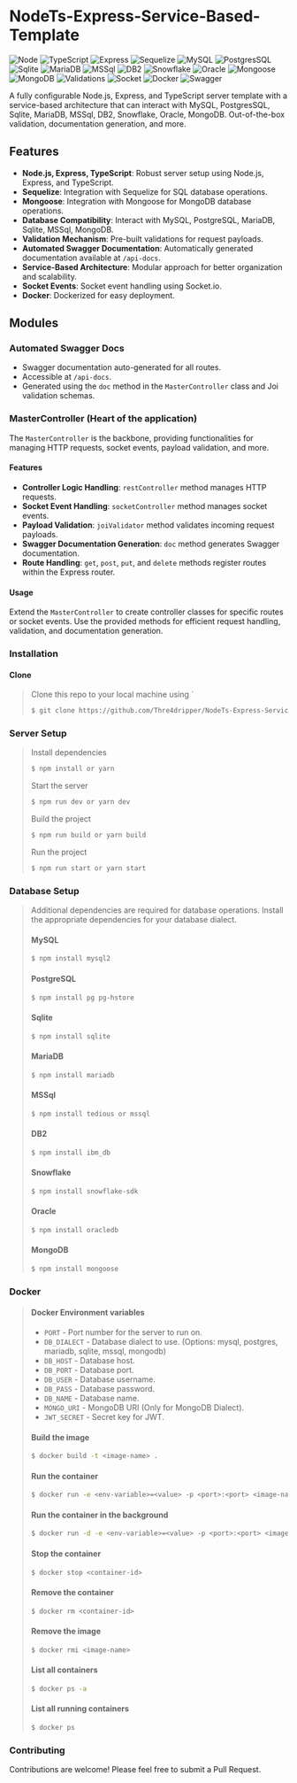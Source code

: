 # NodeTs-Express-Service-Based-Template

![Node](https://img.shields.io/badge/-Node-339933?style=flat-square&logo=Node.js&logoColor=white)
![TypeScript](https://img.shields.io/badge/-TypeScript-007ACC?style=flat-square&logo=TypeScript&logoColor=white)
![Express](https://img.shields.io/badge/-Express-000000?style=flat-square&logo=Express&logoColor=white)
![Sequelize](https://img.shields.io/badge/-Sequelize-52B0E7?style=flat-square&logo=Sequelize&logoColor=white)
![MySQL](https://img.shields.io/badge/-MySQL-4479A1?style=flat-square&logo=MySQL&logoColor=white)
![PostgresSQL](https://img.shields.io/badge/-PostgreSQL-336791?style=flat-square&logo=PostgreSQL&logoColor=white)
![Sqlite](https://img.shields.io/badge/-Sqlite-003B57?style=flat-square&logo=Sqlite&logoColor=white)
![MariaDB](https://img.shields.io/badge/-MariaDB-003545?style=flat-square&logo=MariaDB&logoColor=white)
![MSSql](https://img.shields.io/badge/-MSSql-CC2927?style=flat-square&logo=Microsoft-SQL-Server&logoColor=white)
![DB2](https://img.shields.io/badge/-DB2-CC0000?style=flat-square&logo=IBM&logoColor=white)
![Snowflake](https://img.shields.io/badge/-Snowflake-00BFFF?style=flat-square&logo=Snowflake&logoColor=white)
![Oracle](https://img.shields.io/badge/-Oracle-F80000?style=flat-square&logo=Oracle&logoColor=white)
![Mongoose](https://img.shields.io/badge/-Mongoose-880000?style=flat-square&logo=Mongoose&logoColor=white)
![MongoDB](https://img.shields.io/badge/-MongoDB-47A248?style=flat-square&logo=MongoDB&logoColor=white)
![Validations](https://img.shields.io/badge/-Validations-FF0000?style=flat-square)
![Socket](https://img.shields.io/badge/-Socket-FF6900?style=flat-square&logo=Socket.io&logoColor=white)
![Docker](https://img.shields.io/badge/-Docker-2496ED?style=flat-square&logo=Docker&logoColor=white)
![Swagger](https://img.shields.io/badge/-Swagger-85EA2D?style=flat-square&logo=Swagger&logoColor=white)

A fully configurable Node.js, Express, and TypeScript server template with a service-based architecture
that can interact with MySQL, PostgresSQL, Sqlite, MariaDB, MSSql, DB2, Snowflake, Oracle, MongoDB.
Out-of-the-box validation, documentation generation, and
more.

## Features

- **Node.js, Express, TypeScript**: Robust server setup using Node.js, Express, and TypeScript.
- **Sequelize**: Integration with Sequelize for SQL database operations.
- **Mongoose**: Integration with Mongoose for MongoDB database operations.
- **Database Compatibility**: Interact with MySQL, PostgreSQL, MariaDB, Sqlite, MSSql, MongoDB.
- **Validation Mechanism**: Pre-built validations for request payloads.
- **Automated Swagger Documentation**: Automatically generated documentation available at `/api-docs`.
- **Service-Based Architecture**: Modular approach for better organization and scalability.
- **Socket Events**: Socket event handling using Socket.io.
- **Docker**: Dockerized for easy deployment.

## Modules

### Automated Swagger Docs

- Swagger documentation auto-generated for all routes.
- Accessible at `/api-docs`.
- Generated using the `doc` method in the `MasterController` class and Joi validation schemas.

### MasterController (Heart of the application)

The `MasterController` is the backbone, providing functionalities for managing HTTP requests, socket events, payload
validation, and more.

#### Features

- **Controller Logic Handling**: `restController` method manages HTTP requests.
- **Socket Event Handling**: `socketController` method manages socket events.
- **Payload Validation**: `joiValidator` method validates incoming request payloads.
- **Swagger Documentation Generation**: `doc` method generates Swagger documentation.
- **Route Handling**: `get`, `post`, `put`, and `delete` methods register routes within the Express router.

#### Usage

Extend the `MasterController` to create controller classes for specific routes or socket events. Use the provided
methods for efficient request handling, validation, and documentation generation.

### Installation

#### Clone

> Clone this repo to your local machine using `
> ```bash
> $ git clone https://github.com/Thre4dripper/NodeTs-Express-Service-Based-Template
> ```

### Server Setup

> Install dependencies
> ```bash
> $ npm install or yarn
> ```
>
> Start the server
> ```bash
> $ npm run dev or yarn dev
> ```
>
> Build the project
> ```bash
> $ npm run build or yarn build
> ```
>
> Run the project
> ```bash
> $ npm run start or yarn start
> ```

### Database Setup

> Additional dependencies are required for database operations. Install the appropriate dependencies for your database
> dialect.
>
> #### MySQL
>
> ```bash
> $ npm install mysql2
> ```
>
> #### PostgreSQL
>
> ```bash
> $ npm install pg pg-hstore
> ```
>
> #### Sqlite
>
> ```bash
> $ npm install sqlite
> ```
>
> #### MariaDB
>
> ```bash
> $ npm install mariadb
> ```
>
> #### MSSql
>
> ```bash
> $ npm install tedious or mssql
> ```
>
> #### DB2
>
> ```bash
> $ npm install ibm_db
> ```
>
> #### Snowflake
>
> ```bash
> $ npm install snowflake-sdk
> ```
>
> #### Oracle
>
> ```bash
> $ npm install oracledb
> ```
>
> #### MongoDB
>
> ```bash
> $ npm install mongoose
> ```

### Docker

> #### Docker Environment variables
>
> - `PORT` - Port number for the server to run on.
> - `DB_DIALECT` - Database dialect to use. (Options: mysql, postgres, mariadb, sqlite, mssql, mongodb)
> - `DB_HOST` - Database host.
> - `DB_PORT` - Database port.
> - `DB_USER` - Database username.
> - `DB_PASS` - Database password.
> - `DB_NAME` - Database name.
> - `MONGO_URI` - MongoDB URI (Only for MongoDB Dialect).
> - `JWT_SECRET` - Secret key for JWT.
>
> #### Build the image
>
> ```bash
> $ docker build -t <image-name> .
> ```
>
> #### Run the container
>
> ```bash
> $ docker run -e <env-variable>=<value> -p <port>:<port> <image-name>
> ```
>
> #### Run the container in the background
>
> ```bash
> $ docker run -d -e <env-variable>=<value> -p <port>:<port> <image-name>
> ```
>
> #### Stop the container
>
> ```bash
> $ docker stop <container-id>
> ```
>
> #### Remove the container
>
> ```bash
> $ docker rm <container-id>
> ```
>
> #### Remove the image
>
> ```bash
> $ docker rmi <image-name>
> ```
>
> #### List all containers
>
> ```bash
> $ docker ps -a
> ```
>
> #### List all running containers
>
> ```bash
> $ docker ps
> ```

### Contributing

Contributions are welcome! Please feel free to submit a Pull Request.